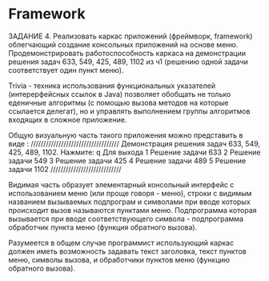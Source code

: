 # Framework

ЗАДАНИЕ 4. Реализовать каркас приложений (фреймворк, framework) облегчающий
создание консольных приложений на основе меню. 
Продемонстрировать работоспособность каркаса на демонстрации решения задач
633, 549, 425, 489, 1102 из ч1 (решению одной задачи соответствует один пункт меню).

Trivia - техника использования функциональных указателей (интерерфейсных ссылок в Java) позволяет
обобщать не только еденичные алгоритмы (с помощью вызова методов на которые ссылается делегат),
но и управлять выполнением группы алгоритмов входящих в сложное приложение.

Общую визуальную часть такого приложения можно представить в виде :
///////////////////////////////////
Демонстрация решения задач 633, 549, 425, 489, 1102.
Нажмитe:
q Для выхода
1 Решение задачи 633
2 Решение задачи 549
3 Решение задачи 425
4 Решение задачи 489
5 Решение задачи 1102
////////////////////////////

Видимая часть образует элементарный консольный интерфейс с использованием
меню (или проще говоря - меню), строки с видимым названием вызываемых  подпрограм
и символами при вводе которых происходит вызов называются пунктами меню.
Подпрограмма которая вызывается при вводе соответствующего символа - подпрограмма обработчик
пункта меню (функция обратного вызова).

Разумеется в общем случае программист использующий каркас должен иметь возможность задавать
текст заголовка, текст пунктов меню, символы вызова, и обработчики пунктов меню (функцию обратного вызова).
